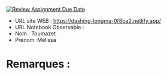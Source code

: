 [![Review Assignment Due Date](https://classroom.github.com/assets/deadline-readme-button-22041afd0340ce965d47ae6ef1cefeee28c7c493a6346c4f15d667ab976d596c.svg)](https://classroom.github.com/a/zNKu7jDa)
- URL site WEB : https://dashing-longma-0f8ba2.netlify.app/
- URL Notebook Observable :
- Nom : Toumazet
- Prénom :Mélissa

# Remarques :
